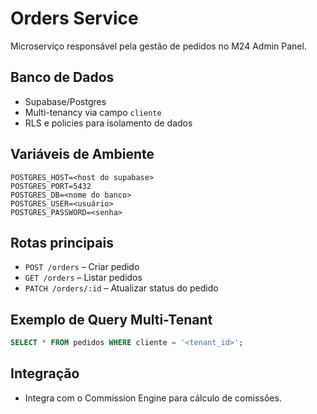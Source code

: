 # Orders Service

Microserviço responsável pela gestão de pedidos no M24 Admin Panel.

## Banco de Dados
- Supabase/Postgres
- Multi-tenancy via campo `cliente`
- RLS e policies para isolamento de dados

## Variáveis de Ambiente
```env
POSTGRES_HOST=<host do supabase>
POSTGRES_PORT=5432
POSTGRES_DB=<nome do banco>
POSTGRES_USER=<usuário>
POSTGRES_PASSWORD=<senha>
```

## Rotas principais
- `POST /orders` – Criar pedido
- `GET /orders` – Listar pedidos
- `PATCH /orders/:id` – Atualizar status do pedido

## Exemplo de Query Multi-Tenant
```sql
SELECT * FROM pedidos WHERE cliente = '<tenant_id>';
```

## Integração
- Integra com o Commission Engine para cálculo de comissões. 